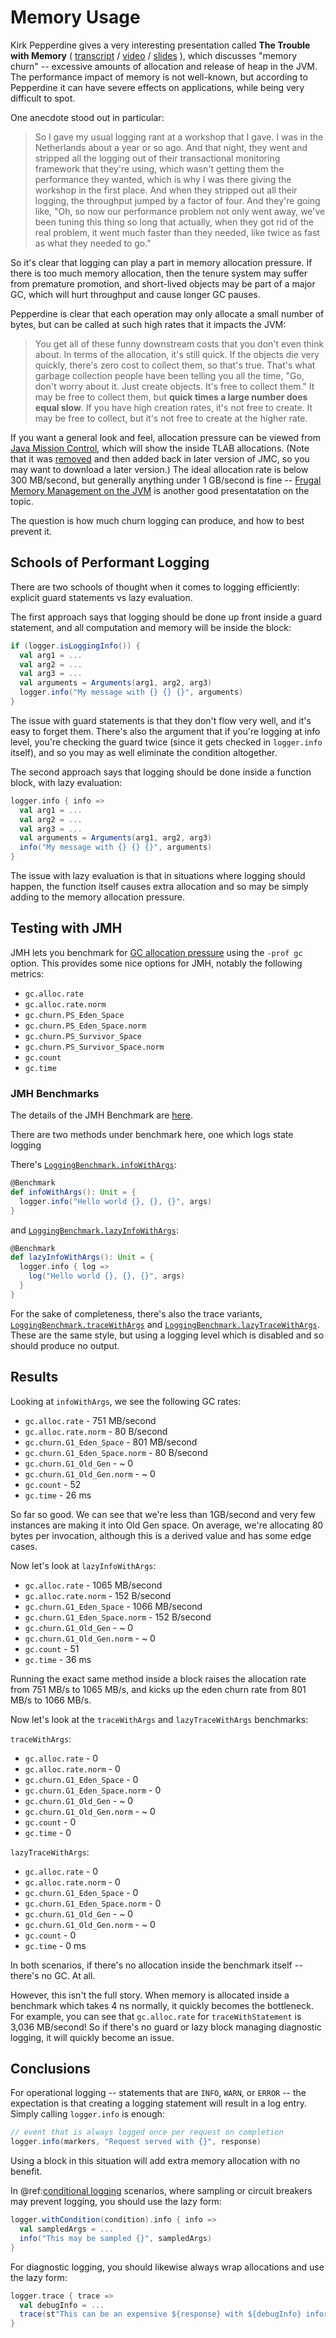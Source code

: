 # Memory Usage

Kirk Pepperdine gives a very interesting presentation called **The Trouble with Memory** ( [transcript](https://www.infoq.com/presentations/memory-jvm/) / [video](https://www.youtube.com/watch?t=549&v=mfS-P49FSbY&feature=youtu.be) / [slides](https://qconsf.com/system/files/presentation-slides/trouble_with_memory.pdf) ), which discusses "memory churn" -- excessive amounts of allocation and release of heap in the JVM.   The performance impact of memory is not well-known, but according to Pepperdine it can have severe effects on applications, while being very difficult to spot.

One anecdote stood out in particular:

> So I gave my usual logging rant at a workshop that I gave. I was in the Netherlands about a year or so ago. And that night, they went and stripped all the logging out of their transactional monitoring framework that they're using, which wasn't getting them the performance they wanted, which is why I was there giving the workshop in the first place. And when they stripped out all their logging, the throughput jumped by a factor of four. And they're going like, "Oh, so now our performance problem not only went away, we've been tuning this thing so long that actually, when they got rid of the real problem, it went much faster than they needed, like twice as fast as what they needed to go."

So it's clear that logging can play a part in memory allocation pressure.  If there is too much memory allocation, then the tenure system may suffer from premature promotion, and short-lived objects may be part of a major GC, which will hurt throughput and cause longer GC pauses.

Pepperdine is clear that each operation may only allocate a small number of bytes, but can be called at such high rates that it impacts the JVM:

> You get all of these funny downstream costs that you don't even think about. In terms of the allocation, it's still quick. If the objects die very quickly, there's zero cost to collect them, so that's true. That's what garbage collection people have been telling you all the time, "Go, don't worry about it. Just create objects. It's free to collect them." It may be free to collect them, but **quick times a large number does equal slow**. If you have high creation rates, it's not free to create. It may be free to collect, but it's not free to create at the higher rate.

If you want a general look and feel, allocation pressure can be viewed from [Java Mission Control](http://hirt.se/blog/?p=381), which will show the inside TLAB allocations.  (Note that it was [removed](https://stackoverflow.com/questions/51274072/how-to-get-allocation-pressure-in-java-mission-control-that-ships-with-java-10) and then added back in later version of JMC, so you may want to download a later version.)  The ideal allocation rate is below 300 MB/second, but generally anything under 1 GB/second is fine -- [Frugal Memory Management on the JVM](https://srvaroa.github.io/assets/frugal_memory_management_on_the_jvm.pdf) is another good presentatation on the topic.

The question is how much churn logging can produce, and how to best prevent it.  

## Schools of Performant Logging

There are two schools of thought when it comes to logging efficiently: explicit guard statements vs lazy evaluation.

The first approach says that logging should be done up front inside a guard statement, and all computation and memory will be inside the block:

```scala
if (logger.isLoggingInfo()) {
  val arg1 = ...
  val arg2 = ...
  val arg3 = ...
  val arguments = Arguments(arg1, arg2, arg3)
  logger.info("My message with {} {} {}", arguments)
}
```

The issue with guard statements is that they don't flow very well, and it's easy to forget them.  There's also the argument that if you're logging at info level, you're checking the guard twice (since it gets checked in `logger.info` itself), and so you may as well eliminate the condition altogether. 

The second approach says that logging should be done inside a function block, with lazy evaluation:

```scala
logger.info { info =>
  val arg1 = ...
  val arg2 = ...
  val arg3 = ...
  val arguments = Arguments(arg1, arg2, arg3)
  info("My message with {} {} {}", arguments)
}
```

The issue with lazy evaluation is that in situations where logging should happen, the function itself causes extra allocation and so may be simply adding to the memory allocation pressure.

## Testing with JMH

JMH lets you benchmark for [GC allocation pressure](https://shipilev.net/blog/2016/arrays-wisdom-ancients/#_not_an_allocation_pressure) using the `-prof gc` option.  This provides some nice options for JMH, notably the following metrics:

* `gc.alloc.rate`
* `gc.alloc.rate.norm`
* `gc.churn.PS_Eden_Space`
* `gc.churn.PS_Eden_Space.norm`
* `gc.churn.PS_Survivor_Space`
* `gc.churn.PS_Survivor_Space.norm`
* `gc.count`
* `gc.time`

### JMH Benchmarks

The details of the JMH Benchmark are [here](https://jmh.morethan.io/?source=https://raw.githubusercontent.com/tersesystems/blindsight/master/benchmarks/results/20200627T142114/openjdk11.json).

There are two methods under benchmark here, one which logs state logging

There's [`LoggingBenchmark.infoWithArgs`](https://github.com/tersesystems/blindsight/blob/master/benchmarks/src/main/scala/com/tersesystems/blindsight/LoggingBenchmark.scala#L81):

```scala
@Benchmark
def infoWithArgs(): Unit = {
  logger.info("Hello world {}, {}, {}", args)
}
```

and [`LoggingBenchmark.lazyInfoWithArgs`](https://github.com/tersesystems/blindsight/blob/master/benchmarks/src/main/scala/com/tersesystems/blindsight/LoggingBenchmark.scala#L91):

```scala
@Benchmark
def lazyInfoWithArgs(): Unit = {
  logger.info { log =>
    log("Hello world {}, {}, {}", args)
  }
}
```

For the sake of completeness, there's also the trace variants, [`LoggingBenchmark.traceWithArgs`](https://github.com/tersesystems/blindsight/blob/master/benchmarks/src/main/scala/com/tersesystems/blindsight/LoggingBenchmark.scala#L32) and [`LoggingBenchmark.lazyTraceWithArgs`](https://github.com/tersesystems/blindsight/blob/master/benchmarks/src/main/scala/com/tersesystems/blindsight/LoggingBenchmark.scala#L42).  These are the same style, but using a logging level which is disabled and so should produce no output.

## Results

Looking at `infoWithArgs`, we see the following GC rates:

* `gc.alloc.rate` - 751 MB/second
* `gc.alloc.rate.norm` - 80 B/second
* `gc.churn.G1_Eden_Space` - 801 MB/second
* `gc.churn.G1_Eden_Space.norm` - 80 B/second
* `gc.churn.G1_Old_Gen` - ~ 0
* `gc.churn.G1_Old_Gen.norm` - ~ 0 
* `gc.count` - 52 
* `gc.time` - 26 ms

So far so good.  We can see that we're less than 1GB/second and very few instances are making it into Old Gen space.  On average, we're allocating 80 bytes per invocation, although this is a derived value and has some edge cases.

Now let's look at `lazyInfoWithArgs`:

* `gc.alloc.rate` - 1065 MB/second
* `gc.alloc.rate.norm` - 152 B/second
* `gc.churn.G1_Eden_Space` - 1066 MB/second
* `gc.churn.G1_Eden_Space.norm` - 152 B/second
* `gc.churn.G1_Old_Gen` - ~ 0
* `gc.churn.G1_Old_Gen.norm` - ~ 0 
* `gc.count` - 51 
* `gc.time` - 36 ms

Running the exact same method inside a block raises the allocation rate from 751 MB/s to 1065 MB/s, and kicks up the eden churn rate from 801 MB/s to 1066 MB/s. 

Now let's look at the `traceWithArgs` and `lazyTraceWithArgs` benchmarks:

`traceWithArgs`:

* `gc.alloc.rate` - 0
* `gc.alloc.rate.norm` - 0
* `gc.churn.G1_Eden_Space` - 0
* `gc.churn.G1_Eden_Space.norm` - 0
* `gc.churn.G1_Old_Gen` - ~ 0
* `gc.churn.G1_Old_Gen.norm` - ~ 0 
* `gc.count` - 0 
* `gc.time` - 0

`lazyTraceWithArgs`:

* `gc.alloc.rate` - 0
* `gc.alloc.rate.norm` - 0
* `gc.churn.G1_Eden_Space` - 0
* `gc.churn.G1_Eden_Space.norm` - 0
* `gc.churn.G1_Old_Gen` - ~ 0
* `gc.churn.G1_Old_Gen.norm` - ~ 0 
* `gc.count` - 0
* `gc.time` - 0 ms

In both scenarios, if there's no allocation inside the benchmark itself -- there's no GC.  At all.

However, this isn't the full story.  When memory is allocated inside a benchmark which takes 4 ns normally, it quickly becomes the bottleneck.  For example, you can see that `gc.alloc.rate` for `traceWithStatement` is 3,036 MB/second!  So if there's no guard or lazy block managing diagnostic logging, it will quickly become an issue.

## Conclusions

For operational logging -- statements that are `INFO`, `WARN`, or `ERROR` -- the expectation is that creating a logging statement will result in a log entry.  Simply calling `logger.info` is enough:

```scala
// event that is always logged once per request on completion
logger.info(markers, "Request served with {}", response)
```

Using a block in this situation will add extra memory allocation with no benefit.

In @ref:[conditional logging](../usage/conditional.md) scenarios, where sampling or circuit breakers may prevent logging, you should use the lazy form:

```scala
logger.withCondition(condition).info { info =>
  val sampledArgs = ...
  info("This may be sampled {}", sampledArgs)
}
```

For diagnostic logging, you should likewise always wrap allocations and use the lazy form:

```scala
logger.trace { trace =>
  val debugInfo = ...
  trace(st"This can be an expensive ${response} with ${debugInfo} information")
}
```
